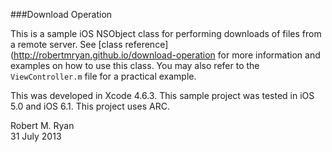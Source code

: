 ###Download Operation

This is a sample iOS NSObject class for performing downloads of files from a remote server. See [class reference](http://robertmryan.github.io/download-operation for more information and examples on how to use this class. You may also refer to the `ViewController.m` file for a practical example.

This was developed in Xcode 4.6.3. This sample project was tested in iOS 5.0 and iOS 6.1. This project uses ARC.

Robert M. Ryan<br />
31 July 2013
